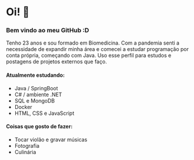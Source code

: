 # Oi! 👋
### Bem vindo ao meu GitHub :D

Tenho 23 anos e sou formado em Biomedicina. Com a pandemia senti a necessidade de expandir minha área e comecei a estudar programação por conta própria, começando com Java. Uso esse perfil para estudos e postagens de projetos externos que faço. 

#### Atualmente estudando:
- Java / SpringBoot
- C# / ambiente .NET
- SQL e MongoDB
- Docker
- HTML, CSS e JavaScript

#### Coisas que gosto de fazer:
- Tocar violão e gravar músicas
- Fotografia
- Culinária

